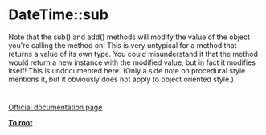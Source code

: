 # DateTime::sub





Note that the sub() and add() methods will modify the value of the object you&apos;re calling the method on! This is very untypical for a method that returns a value of its own type. You could misunderstand it that the method would return a new instance with the modified value, but in fact it modifies itself! This is undocumented here. (Only a side note on procedural style mentions it, but it obviously does not apply to object oriented style.)

  

#

[Official documentation page](https://www.php.net/manual/en/datetime.sub.php)

**[To root](/README.md)**